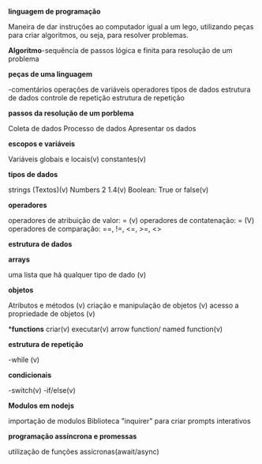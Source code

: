 **linguagem de programação** 

Maneira de dar instruções ao computador
igual a um lego, utilizando peças para criar algoritmos, ou seja, para resolver problemas.

**Algoritmo**-sequência de passos lógica e finita para resolução de um problema 

**peças de uma linguagem**

-comentários 
operações de variáveis
operadores
tipos de dados
estrutura de dados
controle de repetição
estrutura de repetição

**passos da resolução de um porblema**

Coleta de dados
Processo de dados
Apresentar os dados

**escopos e variáveis**

Variáveis globais e locais(v)
constantes(v)

**tipos de dados**

strings (Textos)(v)
Numbers 2 1.4(v)
Boolean: True or false(v)

**operadores**

operadores de atribuição de valor: = (v)
operadores de contatenação: = (V)
operadores de comparação: ==, !=, <=, >=, <>

**estrutura de dados**

**arrays**

uma lista que há qualquer tipo de dado (v)

**objetos**

Atributos e métodos (v)
criação e manipulação de objetos (v)
acesso a propriedade de objetos (v)

***functions**
criar(v)
executar(v)
arrow function/ named function(v)

**estrutura de repetição**

-while (v)

**condicionais**

-switch(v)
-if/else(v)

**Modulos em nodejs**

importação de modulos
Biblioteca "inquirer" para criar prompts interativos

**programação assíncrona e promessas**

 utilização de funções assícronas(await/async)